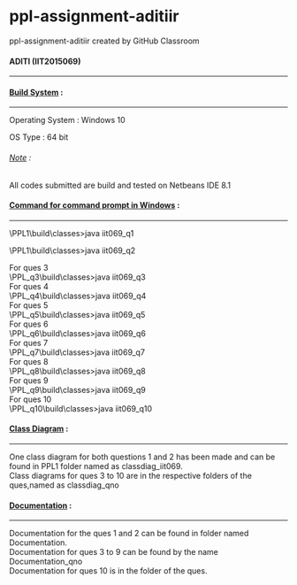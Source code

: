 # ppl-assignment-aditiir
ppl-assignment-aditiir created by GitHub Classroom
<h4>ADITI (IIT2015069)</h4>
<hr>

<h4><u>Build System</u> :</h4>
<hr>
Operating System : Windows 10 <p>
OS Type : 64 bit<p>
<h6><u>Note</u> :</h6> All codes submitted are build and tested on Netbeans IDE 8.1<p>

<h4><u>Command for command prompt in Windows</u> :</h4>
<hr>
\PPL1\build\classes>java iit069_q1
<p>
\PPL1\build\classes>java iit069_q2
<p>
For ques 3<br>
\PPL_q3\build\classes>java iit069_q3<br>
For ques 4<br>
\PPL_q4\build\classes>java iit069_q4<br>
For ques 5<br>
\PPL_q5\build\classes>java iit069_q5<br>
For ques 6<br>
\PPL_q6\build\classes>java iit069_q6<br>
For ques 7<br>
\PPL_q7\build\classes>java iit069_q7<br>
For ques 8<br>
\PPL_q8\build\classes>java iit069_q8<br>
For ques 9<br>
\PPL_q9\build\classes>java iit069_q9<br>
For ques 10<br>
\PPL_q10\build\classes>java iit069_q10<br>
<h4><u>Class Diagram</u> :</h4>
<hr>
One class diagram for both questions 1 and 2 has been made and can be found in PPL1 folder named as classdiag_iit069.<br>
Class diagrams for ques 3 to 10 are in the respective folders of the ques,named as classdiag_qno

<h4><u>Documentation</u> :</h4>
<hr>
Documentation for the ques 1 and 2 can be found in folder named Documentation.<br>
Documentation for ques 3 to 9 can be found by the name Documentation_qno<br>
Documentation for ques 10 is in the folder of the ques.
